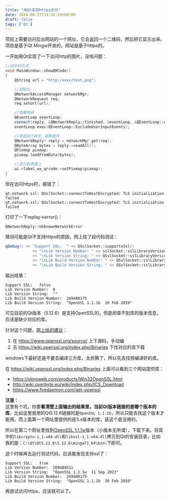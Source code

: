 ```yaml
---
title: "用Qt实现https访问"
date: 2024-06-27T14:32:19+08:00
draft: false
tags: ['Qt']
---
```


项目上需要访问后台网站的一个网址，它会返回一个二维码，然后把它显示出来。项目是基于Qt Mingw开发的，网站是基于https的。

一开始用Qt实现了一下访问http的图片，没啥问题：
```c++
//同步的方式
void MainWindow::showQRCode()
{
    QString url = "http:/xxxx/test.png";

    //初始化
    QNetworkAccessManager networkMgr;
    QNetworkRequest req;
    req.setUrl(url);

    //阻塞等待
    QEventLoop eventLoop;
    connect(reply, &QNetworkReply::finished, &eventLoop, &QEventLoop::quit);
    eventLoop.exec(QEventLoop::ExcludeUserInputEvents);

    //发起GET请求，获取图片
    QNetworkReply* reply = networkMgr.get(req);
    QByteArray bytes = reply->readAll();
    QPixmap pixmap;
    pixmap.loadFromData(bytes);

    //显示到界面上
    ui->label_wx_qrcode->setPixmap(pixmap);
}
```

但在访问https时，报错了：
```shell
qt.network.ssl: QSslSocket::connectToHostEncrypted: TLS initialization failed
qt.network.ssl: QSslSocket::connectToHostEncrypted: TLS initialization failed
```

打印了一下replay->error()：
```shell
QNetworkReply::UnknownNetworkError
```

猜测可能是Qt不支持https的原因，网上找了段代码测试：
```c++
qDebug() << "Support SSL:  " << QSslSocket::supportsSsl()
            << "\nLib Version Number: " << sslSocket::sslLibraryVersionNumber()
            << "\nLib Version String: " << QSslSocket::sslLibraryVersionString()
            << "\nLib Build Version Number: " << QSslSocket::sslLibraryBuildVersionNumber()
            << "\nLib Build Version String: " << QSslSocket::sslLibraryBuildVersionString();
```

输出结果：
```shell
Support SSL:   false 
Lib Version Number:  0 
Lib Version String:  "" 
Lib Build Version Number:  269488175 
Lib Build Version String:  "OpenSSL 1.1.1b  26 Feb 2019"
```
可见目前的Qt版本（5.12.6）是支持OpenSSL的，但是却查不到库的版本信息，应该是缺少对应的库。

针对这个问题，[网上给的建议](https://stackoverflow.com/a/58382414/1589056)：  
1. 在 https://www.openssl.org/source/ 上下源码，手动编
2. 去 https://wiki.openssl.org/index.php/Binaries 下找对应的库下载

windows下最好还是不要去编译三方库，太折腾了，所以先去找预编译好的库。

在 https://wiki.openssl.org/index.php/Binaries 上面可以看到三个网站提供库：
- https://slproweb.com/products/Win32OpenSSL.html
- http://wiki.overbyte.eu/wiki/index.php/ICS_Download
- https://www.firedaemon.com/get-openssl

**注意：**  
这里有个坑，你要**看清楚上面输出的结果里，当前Qt版本链接的是哪个版本的库**，比如这里我用的Qt5.12.6链接的是`OpenSSL 1.1.1b`，所以只能去找这个版本才能用。而上面第一个网址里提供的是3.x版本的库，装这个是没用的。

所以在第二个网址里找到[OpenSSL 1.1.1w](https://wiki.overbyte.eu/arch/openssl-1.1.1w-win64.zip)版本（小版本无所谓），下载下来。将其中的`libcrypto-1_1-x64.dll`和`libssl-1_1-x64.dll`拷贝到Qt的安装目录，比如我的是：`C:\Qt\Qt5.12.6\5.12.6\mingw73_64\bin\`下即可。

这个时候再去运行测试代码，应该能发现支持ssl了：
```shell
Support SSL:   true 
Lib Version Number:  269488511 
Lib Version String:  "OpenSSL 1.1.1w  11 Sep 2023" 
Lib Build Version Number:  269488175 
Lib Build Version String:  "OpenSSL 1.1.1b  26 Feb 2019"
```

再尝试访问https，应该就可以了。